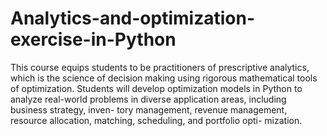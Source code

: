 # Analytics-and-optimization-exercise-in-Python
This course equips students to be practitioners of prescriptive analytics, which is the science of decision making using rigorous mathematical tools of optimization. Students will develop optimization models in Python to analyze real-world problems in diverse application areas, including business strategy, inven- tory management, revenue management, resource allocation, matching, scheduling, and portfolio opti- mization.
